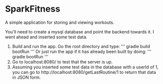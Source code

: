 # SparkFitness
A simple application for storing and viewing workouts.

You'll need to create a mysql database and point the backend towards it. I went ahead and inserted some test data.

1. Build and run the app. Go the root directory and type:
'''
gradle build bootRun
'''
Or just run the app if it has already been built by doing:
'''
gradle bootRun
'''
2. Go to localhost:8080/ to test that the server is up.
3. Assuming you inserted some test data in the database with a userId of 1, you can go to http://localhost:8080/getLastRoutine/1
	to return that data in JSON form. 
